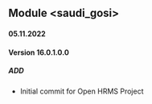 ## Module <saudi_gosi>

#### 05.11.2022
#### Version 16.0.1.0.0
##### ADD
- Initial commit for Open HRMS Project

